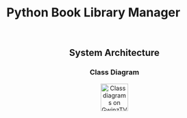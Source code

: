 # Python Book Library Manager

<br/>
<h2 align="center"> System Architecture</h2>
<div align="center">
<h3 align="center"> Class Diagram </h3>
<img height='64' style='border:0px;height:64px;' src='https://github.com/GwinzTV/SoftwareDesign/Library_manager/src/LibraryClassDiagram.png' border='0' alt='Class diagrams on GwinzTV Github' />
</div>
